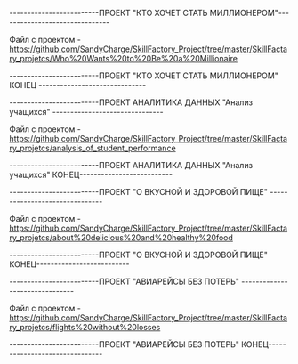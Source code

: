 -------------------------ПРОЕКТ "КТО ХОЧЕТ СТАТЬ МИЛЛИОНЕРОМ"-------------------------------
  
Файл с проектом - https://github.com/SandyCharge/SkillFactory_Project/tree/master/SkillFactary_projetcs/Who%20Wants%20to%20Be%20a%20Millionaire

-------------------------ПРОЕКТ "КТО ХОЧЕТ СТАТЬ МИЛЛИОНЕРОМ" КОНЕЦ ------------------------------


-------------------------ПРОЕКТ АНАЛИТИКА ДАННЫХ "Анализ учащихся" -------------------------------

 Файл с проектом - https://github.com/SandyCharge/SkillFactory_Project/tree/master/SkillFactary_projetcs/analysis_of_student_performance
 
-------------------------ПРОЕКТ АНАЛИТИКА ДАННЫХ "Анализ учащихся" КОНЕЦ--------------------------


-------------------------ПРОЕКТ  "О ВКУСНОЙ И ЗДОРОВОЙ ПИЩЕ" -------------------------------

Файл с проектом - https://github.com/SandyCharge/SkillFactory_Project/tree/master/SkillFactary_projetcs/about%20delicious%20and%20healthy%20food


-------------------------ПРОЕКТ "О ВКУСНОЙ И ЗДОРОВОЙ ПИЩЕ" КОНЕЦ--------------------------


-------------------------ПРОЕКТ  "АВИАРЕЙСЫ БЕЗ ПОТЕРЬ" -------------------------------

Файл с проектом - https://github.com/SandyCharge/SkillFactory_Project/tree/master/SkillFactary_projetcs/flights%20without%20losses

-------------------------ПРОЕКТ  "АВИАРЕЙСЫ БЕЗ ПОТЕРЬ" КОНЕЦ-------------------------------
